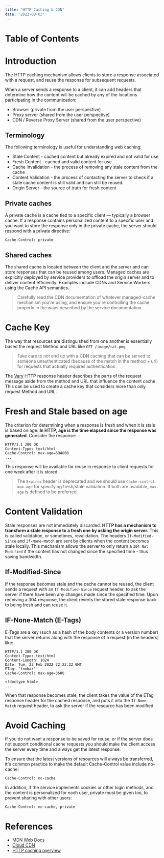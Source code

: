 ```yaml
---
title: "HTTP Caching & CDN"
date: "2022-08-03"
---
```


# Table of Contents

# Introduction

The HTTP caching mechanism allows clients to store a response associated with a request, and reuse the response for subsequent requests.

When a server sends a response to a client, it can add headers that determine how the content will be cached by any of the locations participating in the communication:

* Browser (private from the user perspective)
* Proxy server (shared from the user perspective)
* CDN / Reverse Proxy Server (shared from the user perspective)

## Terminology

The following terminology is useful for understanding web caching:

* Stale Content - cached content but already expired and not valid for use
* Fresh Content - cached and valid content for use
* Cache Invalidation - the process of removing any stale content from the cache
* Content Validation - the process of contacting the server to check if a stale cache content is still valid and can still be reused.
* Origin Server - the source of truth for fresh content

## Private caches

A private cache is a cache tied to a specific client — typically a browser cache. If a response contains personalized content to a specific user and you want to store the response only in the private cache, the server should respond with a private directive:

`Cache-Control: private`

## Shared caches

The shared cache is located between the client and the server and can store responses that can be reused among users. Managed caches are explicitly deployed by service providers to offload the origin server and to deliver content efficiently. Examples include CDNs and Service Workers using the Cache API semantics. 

> Carefully read the CDN documentation of whatever managed-cache mechanism you're using, and ensure you're controlling the cache properly in the ways described by the service documentation.

# Cache Key

The way that resources are distinguished from one another is essentially based the request Method and URL like `GET /image/cat.png`

> Take care to not end up with a CDN caching that can be served to someone unauthenticated (because of the match in the method + url) for requests that actually requires authentication.

The [Vary](https://developer.mozilla.org/en-US/docs/Web/HTTP/Headers/Vary) HTTP response header describes the parts of the request message aside from the method and URL that influence the content cache. This can be used to create a cache key that considers more than only request Method and URL. 

# Fresh and Stale based on age

The criterion for determining when a response is fresh and when it is stale is based on age. **In HTTP, age is the time elapsed since the response was generated**. Consider the response:

```
HTTP/1.1 200 OK
Content-Type: text/html
Cache-Control: max-age=604800
...
```

This response will be available for reuse in response to client requests for one week after it is stored.


> The `Expires` header is deprecated and we should use `Cache-control: max-age` for specifying fresh/stale validation. If both are available, `max-age` is defined to be preferred.

# Content Validation

Stale responses are not immediately discarded. **HTTP has a mechanism to transform a stale response to a fresh one by asking the origin server.** This is called validation, or sometimes, revalidation. The headers `If-Modified-Since` and `If-None-Match` are sent by clients when the content becomes stale locally. This mechanism allows the server to only return a `304 Not Modified` if the content has not changed since the specified time - thus saving bandwidth.


## If-Modified-Since

If the response becomes stale and the cache cannot be reused, the client sends a request with an `If-Modified-Since` request header, to ask the server if there have been any changes made since the specified time. Upon receiving a 304 response, the client reverts the stored stale response back to being fresh and can reuse it.


## IF-None-Match (E-Tags)
E-Tags are a key (such as a hash of the body contents or a version number) that the server returns along with the response of a request (in the headers) like:

```
HTTP/1.1 200 OK
Content-Type: text/html
Content-Length: 1024
Date: Tue, 22 Feb 2022 22:22:22 GMT
ETag: "foobar"
Cache-Control: max-age=3600

<!doctype html>
...
```

When that response becomes stale, the client takes the value of the ETag response header for the cached response, and puts it into the `If-None-Match` request header, to ask the server if the resource has been modified.

# Avoid Caching

If you do not want a response to be saved for reuse, or If the server does not support conditional cache requests you should make the client access the server every time and always get the latest response.

To ensure that the latest versions of resources will always be transferred, it's common practice to make the default Cache-Control value include no-cache:

```
Cache-Control: no-cache
```

In addition, if the service implements cookies or other login methods, and the content is personalized for each user, private must be given too, to prevent sharing with other users:

```
Cache-Control: no-cache, private
```

# References

* [MDN Web Docs](https://developer.mozilla.org/en-US/docs/Web/HTTP/Caching#common_caching_patterns)
* [Cloud CDN](https://cloud.google.com/cdn/docs/caching)
* [HTTP caching overview](https://www.youtube.com/watch?v=HiBDZgTNpXY&t=528s)
